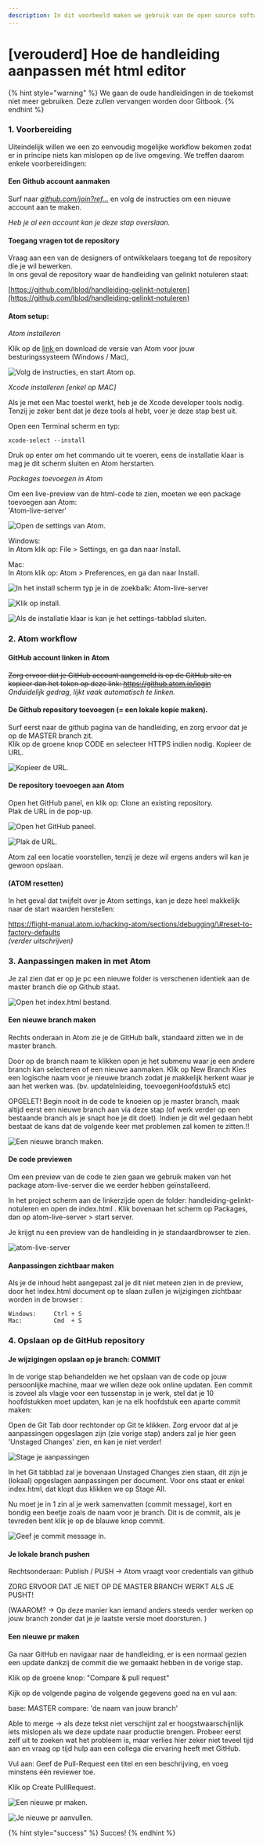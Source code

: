 ```yaml
---
description: In dit voorbeeld maken we gebruik van de open source software ATOM (atom.io).
---
```


# \[verouderd\] Hoe de handleiding aanpassen mét html editor

{% hint style="warning" %}
We gaan de oude handleidingen in de toekomst niet meer gebruiken. Deze zullen vervangen worden door Gitbook.
{% endhint %}

### 1. Voorbereiding 

Uiteindelijk willen we een zo eenvoudig mogelijke workflow bekomen zodat er in principe niets kan mislopen op de live omgeving. We treffen daarom enkele voorbereidingen:

#### Een Github account aanmaken

Surf naar [_github.com/join?ref..._](https://github.com/join?ref_cta=Sign+up&ref_loc=header+logged+out&ref_page=%2F&source=header-home) en volg de instructies om een nieuwe account aan te maken. 

_Heb je al een account kan je deze stap overslaan._

#### Toegang vragen tot de repository

Vraag aan een van de designers of ontwikkelaars toegang tot de repository die je wil bewerken.   
In ons geval de repository waar de handleiding van gelinkt notuleren staat:

[https://github.com/lblod/handleiding-gelinkt-notuleren](https://github.com/lblod/handleiding-gelinkt-notuleren)

#### Atom setup:

_Atom installeren_

Klik op de [link ](www.atom.io)en download de versie van Atom voor jouw besturingssysteem \(Windows / Mac\),

![Volg de instructies, en start Atom op.](../../.gitbook/assets/1.3.0atomdownload.png)

_Xcode installeren \[enkel op MAC\]_

Als je met een Mac toestel werkt, heb je de Xcode developer tools nodig.   
Tenzij je zeker bent dat je deze tools al hebt, voer je deze stap best uit. 

Open een Terminal scherm en typ:

```text
xcode-select --install
```

Druk op enter om het commando uit te voeren, eens de installatie klaar is mag je dit scherm sluiten en Atom herstarten. 

_Packages toevoegen in Atom_

Om een live-preview van de html-code te zien, moeten we een package toevoegen aan Atom:  
'Atom-live-server'

![Open de settings van Atom.](../../.gitbook/assets/1.3.3.1openatomsettingsw.png)

Windows:  
In Atom klik op: File &gt; Settings, en ga dan naar Install. 

Mac:  
In Atom klik op: Atom &gt; Preferences, en ga dan naar Install.

![In het install scherm typ je in de zoekbalk: Atom-live-server](../../.gitbook/assets/1.3.3.2atomliveserverinstall.png)

![Klik op install.](../../.gitbook/assets/1.3.3.3atomliveserverinstall.png)

![Als de installatie klaar is kan je het settings-tabblad sluiten.](../../.gitbook/assets/1.3.3.4atomliveserverinstall.png)

### 2. Atom workflow

#### GitHub account linken in Atom

~~Zorg ervoor dat je GitHub account aangemeld is op de GitHub site en kopieer dan het token op deze link:   https://github.atom.io/login~~      
_Onduidelijk gedrag, lijkt vaak automatisch te linken._ 

#### De Github repository toevoegen \(= een lokale kopie maken\).

Surf eerst naar de github pagina van de handleiding, en zorg ervoor dat je op de MASTER branch zit.   
Klik op de groene knop CODE en selecteer HTTPS indien nodig. Kopieer de URL.

![Kopieer de URL.](../../.gitbook/assets/2.2githubclonerepo.png)

#### De repository toevoegen aan Atom

Open het GitHub panel, en klik op: Clone an existing repository.  
Plak de URL in de pop-up. 

![Open het GitHub paneel.](../../.gitbook/assets/2.3.2clone%20%281%29.png)

![Plak de URL.](../../.gitbook/assets/2.3.3clonefrom.png)

Atom zal een locatie voorstellen, tenzij je deze wil ergens anders wil kan je gewoon opslaan.

#### \(ATOM resetten\) 

In het geval dat twijfelt over je Atom settings, kan je deze heel makkelijk naar de start waarden herstellen:  
  
https://flight-manual.atom.io/hacking-atom/sections/debugging/\#reset-to-factory-defaults  
_\(verder uitschrijven\)_

### 

### 3. Aanpassingen maken in met Atom

Je zal zien dat er op je pc een nieuwe folder is verschenen identiek aan de master branch die op Github staat. 

![Open het index.html bestand. ](../../.gitbook/assets/3.1newbranchfrommaster%20%281%29.png)

#### Een nieuwe branch maken

Rechts onderaan in Atom zie je de GitHub balk, standaard zitten we in de master branch.

Door op de branch naam te klikken open je het submenu waar je een andere branch kan selecteren of een nieuwe aanmaken. Klik op New Branch Kies een logische naam voor je nieuwe branch zodat je makkelijk herkent waar je aan het werken was. \(bv. updateInleiding, toevoegenHoofdstuk5 etc\)

OPGELET! Begin nooit in de code te knoeien op je master branch, maak altijd eerst een nieuwe branch aan via deze stap \(of werk verder op een bestaande branch als je snapt hoe je dit doet\). Indien je dit wel gedaan hebt bestaat de kans dat de volgende keer met problemen zal komen te zitten.!!

![Een nieuwe branch maken.](../../.gitbook/assets/3.1.2newbranch%20%281%29.png)

#### De code previewen

Om een preview van de code te zien gaan we gebruik maken van het package atom-live-server die we eerder hebben geïnstalleerd.

In het project scherm aan de linkerzijde open de folder: handleiding-gelinkt-notuleren en open de index.html . Klik bovenaan het scherm op Packages, dan op atom-live-server &gt; start server.

Je krijgt nu een preview van de handleiding in je standaardbrowser te zien.

![atom-live-server](../../.gitbook/assets/3.2livepreview.png)

#### Aanpassingen zichtbaar maken

Als je de inhoud hebt aangepast zal je dit niet meteen zien in de preview, door het index.html document op te slaan zullen je wijzigingen zichtbaar worden in de browser : 

```text
Windows:     Ctrl + S
Mac:         Cmd  + S
```

### 

### 4. Opslaan op de GitHub repository

#### Je wijzigingen opslaan op je branch: COMMIT

In de vorige stap behandelden we het opslaan van de code op jouw persoonlijke machine, maar we willen deze ook online updaten. Een commit is zoveel als vlagje voor een tussenstap in je werk, stel dat je 10 hoofdstukken moet updaten, kan je na elk hoofdstuk een aparte commit maken:

Open de Git Tab door rechtonder op Git te klikken. Zorg ervoor dat al je aanpassingen opgeslagen zijn \(zie vorige stap\) anders zal je hier geen 'Unstaged Changes' zien, en kan je niet verder!

![Stage je aanpassingen](../../.gitbook/assets/4.1.1stagechangesandfirstcommit.png)

In het Git tabblad zal je bovenaan Unstaged Changes zien staan, dit zijn je \(lokaal\) opgeslagen aanpassingen per document. Voor ons staat er enkel index.html, dat klopt dus klikken we op Stage All.

Nu moet je in 1 zin al je werk samenvatten \(commit message\), kort en bondig een beetje zoals de naam voor je branch. Dit is de commit, als je tevreden bent klik je op de blauwe knop commit.

![Geef je commit message in.](../../.gitbook/assets/4.1.2commitmessagefilled.png)

#### Je lokale branch pushen

Rechtsonderaan: Publish / PUSH -&gt; Atom vraagt voor credentials van github

ZORG ERVOOR DAT JE NIET OP DE MASTER BRANCH WERKT ALS JE PUSHT!

\(WAAROM? -&gt; Op deze manier kan iemand anders steeds verder werken op jouw branch zonder dat je je laatste versie moet doorsturen. \)

#### Een nieuwe pr maken

Ga naar GitHub en navigaar naar de handleiding, er is een normaal gezien een update dankzij de commit die we gemaakt hebben in de vorige stap.

Klik op de groene knop: "Compare & pull request"

Kijk op de volgende pagina de volgende gegevens goed na en vul aan:

base: MASTER compare: 'de naam van jouw branch'

Able to merge -&gt; als deze tekst niet verschijnt zal er hoogstwaarschijnlijk iets mislopen als we deze update naar productie brengen. Probeer eerst zelf uit te zoeken wat het probleem is, maar verlies hier zeker niet teveel tijd aan en vraag op tijd hulp aan een collega die ervaring heeft met GitHub.

Vul aan: Geef de Pull-Request een titel en een beschrijving, en voeg minstens één reviewer toe.

Klik op Create PullRequest.

![Een nieuwe pr maken.](../../.gitbook/assets/4.3nieuweprmaken.png)

![Je nieuwe pr aanvullen. ](../../.gitbook/assets/4.4praanvullen.png)

{% hint style="success" %}
Succes! 
{% endhint %}



